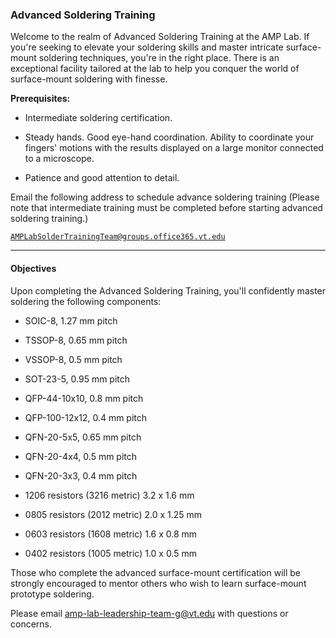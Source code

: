 ### Advanced Soldering Training

Welcome to the realm of Advanced Soldering Training at the AMP Lab. If you're seeking to elevate your soldering skills and master intricate surface-mount soldering techniques, you're in the right place. There is an exceptional facility tailored at the lab to help you conquer the world of surface-mount soldering with finesse.

**Prerequisites:**

- Intermediate soldering certification.

- Steady hands. Good eye-hand coordination. Ability to coordinate your fingers' motions with the results displayed on a large monitor connected to a microscope. 

- Patience and good attention to detail.

Email the following address to schedule advance soldering training (Please note that intermediate training must be completed before starting advanced soldering training.)

<a class="button is-link" href="mailto:AMPLabSolderTrainingTeam@groups.office365.vt.edu">   
    
    AMPLabSolderTrainingTeam@groups.office365.vt.edu
</a>

--------------------------------------------------------------------------

#### Objectives
Upon completing the Advanced Soldering Training, you'll confidently master soldering the following components:

- SOIC-8, 1.27 mm pitch

- TSSOP-8, 0.65 mm pitch

- VSSOP-8, 0.5 mm pitch

- SOT-23-5, 0.95 mm pitch

- QFP-44-10x10, 0.8 mm pitch

- QFP-100-12x12, 0.4 mm pitch

- QFN-20-5x5, 0.65 mm pitch

- QFN-20-4x4, 0.5 mm pitch

- QFN-20-3x3, 0.4 mm pitch

- 1206 resistors (3216 metric) 3.2 x 1.6 mm

- 0805 resistors (2012 metric) 2.0 x 1.25 mm

- 0603 resistors (1608 metric) 1.6 x 0.8 mm

- 0402 resistors (1005 metric) 1.0 x 0.5 mm

Those who complete the advanced surface-mount certification will be strongly encouraged to mentor others who wish to learn surface-mount prototype soldering. 

Please email amp-lab-leadership-team-g@vt.edu with questions or concerns.